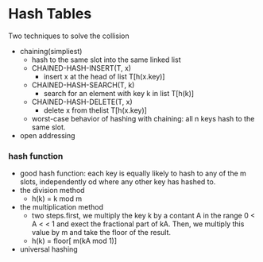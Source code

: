 # Hash Tables

Two techniques to solve the collision

- chaining(simpliest)
  - hash to the same slot into the same linked list
  - CHAINED-HASH-INSERT(T, x)
    - insert x at the head of list T[h(x.key)]
  - CHAINED-HASH-SEARCH(T, k)
    - search for an element with key k in list T[h(k)]
  - CHAINED-HASH-DELETE(T, x)
    - delete x from thelist T[h(x.key)]
  - worst-case behavior of hashing with chaining: all n keys hash to the same slot.
- open addressing

### hash function

- good hash function: each key is equally likely to hash to any of the m slots, independently od where any other key has hashed to.
- the division method
  - h(k) = k mod m
- the multiplication method
  - two steps.first, we multiply the key k by a contant A in the range 0 < A < < 1 and exect the fractional part of kA. Then, we multiply this value by m and take the floor of the result.
  - h(k) = floor[ m(kA mod 1)]
- universal hashing
